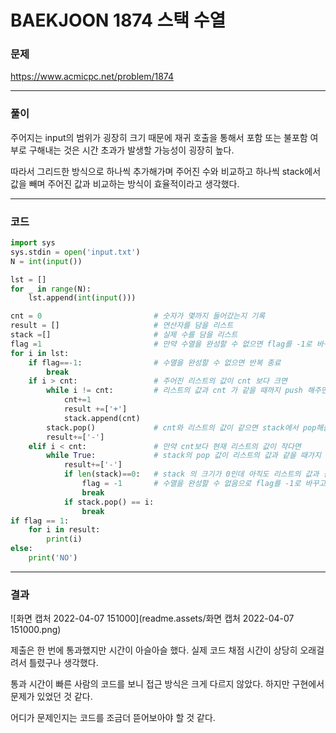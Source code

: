 # BAEKJOON 1874	스택 수열

### 문제 

https://www.acmicpc.net/problem/1874

<hr>


### 풀이

주어지는 input의 범위가 굉장히 크기 때문에 재귀 호출을 통해서 포함 또는 불포함 여부로 구해내는 것은 시간 초과가 발생할 가능성이 굉장히 높다.

따라서 그리드한 방식으로 하나씩 추가해가며 주어진 수와 비교하고 하나씩 stack에서 값을 빼며 주어진 값과 비교하는 방식이 효율적이라고 생각했다.

<hr>


### 코드

```python
import sys
sys.stdin = open('input.txt')
N = int(input())

lst = []
for _ in range(N):
    lst.append(int(input()))

cnt = 0                         # 숫자가 몇까지 들어갔는지 기록
result = []                     # 연산자를 담을 리스트
stack =[]                       # 실제 수를 담을 리스트
flag =1                         # 만약 수열을 완성할 수 없으면 flag를 -1로 바꾸어줌
for i in lst:
    if flag==-1:                # 수열을 완성할 수 없으면 반복 종료
        break
    if i > cnt:                 # 주어진 리스트의 값이 cnt 보다 크면
        while i != cnt:         # 리스트의 값과 cnt 가 같을 때까지 push 해주면서 cnt를 +1 해줌
            cnt+=1
            result +=['+']
            stack.append(cnt)
        stack.pop()             # cnt와 리스트의 값이 같으면 stack에서 pop해줌
        result+=['-']
    elif i < cnt:               # 만약 cnt보다 현재 리스트의 값이 작다면
        while True:             # stack의 pop 값이 리스트의 값과 같을 때가지 계속해서 pop
            result+=['-']
            if len(stack)==0:   # stack 의 크기가 0인데 아직도 리스트의 값과 같은게 나오지 않았다면
                flag = -1       # 수열을 완성할 수 없음으로 flag를 -1로 바꾸고 함수 종료
                break
            if stack.pop() == i:
                break
if flag == 1:
    for i in result:
        print(i)
else:
    print('NO')
```

<hr>


### 결과

![화면 캡처 2022-04-07 151000](readme.assets/화면 캡처 2022-04-07 151000.png)

제출은 한 번에 통과했지만 시간이 아슬아슬 했다. 실제 코드 채점 시간이 상당히 오래걸려서 틀렸구나 생각했다.

통과 시간이 빠른 사람의 코드를 보니 접근 방식은 크게 다르지 않았다. 하지만 구현에서 문제가 있었던 것 같다.

어디가 문제인지는 코드를 조금더 뜯어보아야 할 것 같다.